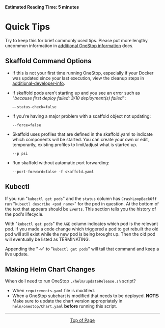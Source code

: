 **Estimated Reading Time: 5 minutes**
# Quick Tips
Try to keep this for brief commonly used tips. Please put more lengthy uncommon information in [additional OneStop information](additional-developer-info) docs.

## Skaffold Command Options
* If this is not your first time running OneStop, especially if your Docker was updated since your last execution, view the cleanup steps in [additional-developer-info](additional-developer-info).

* If skaffold pods aren't starting up and you see an error such as "*because first deploy failed: 3/10 deployment(s) failed*":

    `—-status-check=false`
    
* If you're having a major problem with a scaffold object not updating:

    `--force=false`
    
* Skaffold uses profiles that are defined in the skaffold.yaml to indicate which components will be started. You can create your own or edit, temporarily, existing profiles to limit/adjust what is started up. 

    `--p psi`    

* Run skaffold without automatic port forwarding:

    `--port-forward=false -f skaffold.yaml`
 
## Kubectl
If you run "`kubectl get pods`" and the `status` column has `CrashLoopBackOff` run "`kubectl describe <pod_name>`" for the pod in question. At the bottom of the text that appears should be `Events`. This section tells you the history of the pod's lifecycle.
 
With "`kubectl get pods`" the `AGE` column indicates which pod is the relevant pod. If you made a code change which triggered a pod to get rebuilt the old pod will still exist while the new pod is being brought up. Then the old pod will eventually be listed as TERMINATING.

Appending the "`-w`" to "`kubectl get pods`" will tail that command and keep a live update.

## Making Helm Chart Changes
When do I need to run OneStop `./helm/updateRelease.sh` script?
- When `requirements.yaml` file is modified.
- When a OneStop subchart is modified that needs to be deployed. **NOTE:** Make sure to update the chart version appropriately in `helm/onestop/Chart.yaml` **before** running this script.

<hr>
<div align="center"><a href="#">Top of Page</a></div>

